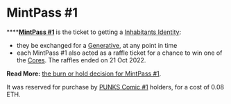 # MintPass #1

****[**MintPass #1**](https://enterthevault.app/minting/generative-identities/) is the ticket to getting a [Inhabitants Identity](../identities.md):

* they be exchanged for a [Generative](../identities.md#generatives), at any point in time
* each MintPass #1 also acted as a raffle ticket for a chance to win one of the [Cores](../identities.md#cores). The raffles ended on 21 Oct 2022.

**Read More:** [the burn or hold decision for MintPass #1](../../../gamification/MHU/mintpass1.md).&#x20;

It was reserved for purchase by [PUNKS Comic #1](../../punks/punks-comic/#1) holders, for a cost of 0.08 ETH.
